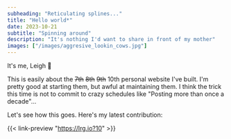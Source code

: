```yaml
---
subheading: "Reticulating splines..."
title: "Hello world*"
date: 2023-10-21
subtitle: "Spinning around"
description: "It's nothing I'd want to share in front of my mother"
images: ["/images/aggresive_lookin_cows.jpg"]
---
```


It's me, Leigh :wave:

This is easily about the ~~7th~~ ~~8th~~ ~~9th~~ 10th personal website I've built. I'm pretty good at starting them, but awful at maintaining them. I think the trick this time is not to commit to crazy schedules like "Posting more than once a decade"...

Let's see how this goes. Here's my latest contribution:

{{< link-preview "https://lrg.io?10" >}}